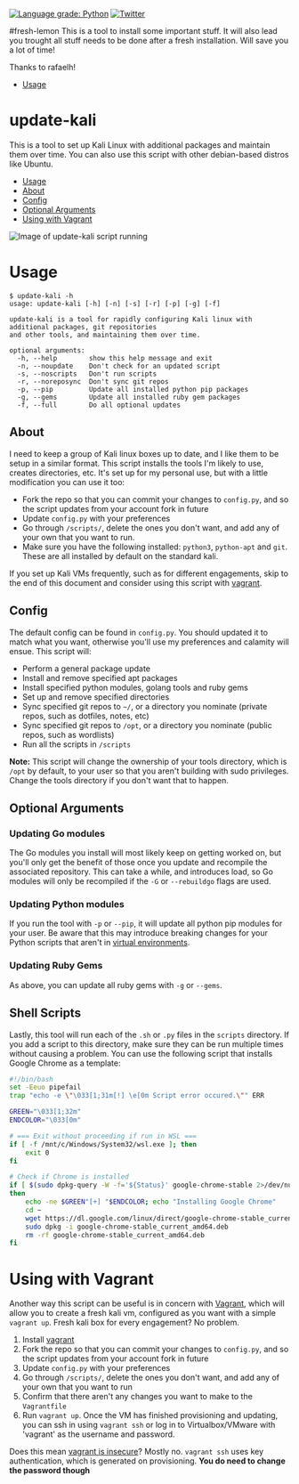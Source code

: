 [![Language grade: Python](https://img.shields.io/lgtm/grade/python/g/rafaelh/update-kali.svg?logo=lgtm&logoWidth=18)](https://lgtm.com/projects/g/rafaelh/update-kali/context:python) [![Twitter](https://img.shields.io/badge/twitter-@rafael_hart-blue.svg)](https://twitter.com/nicola_spieser)

#fresh-lemon
This is a tool to install some important stuff. It will also lead you trought all stuff needs to be done after a fresh installation. 
Will save you a lot of time! 

Thanks to rafaelh! 


- [Usage](#Usage)



# update-kali
This is a tool to set up Kali Linux with additional packages and maintain them over time. You can also use this script with other debian-based distros like Ubuntu.

- [Usage](#Usage)
- [About](#About)
- [Config](#Config)
- [Optional Arguments](#Optional-arguments)
- [Using with Vagrant](#Using-with-vagrant)

![Image of update-kali script running](update-kali.gif)


# Usage

```
$ update-kali -h
usage: update-kali [-h] [-n] [-s] [-r] [-p] [-g] [-f]

update-kali is a tool for rapidly configuring Kali linux with additional packages, git repositories
and other tools, and maintaining them over time.

optional arguments:
  -h, --help        show this help message and exit
  -n, --noupdate    Don't check for an updated script
  -s, --noscripts   Don't run scripts
  -r, --noreposync  Don't sync git repos
  -p, --pip         Update all installed python pip packages
  -g, --gems        Update all installed ruby gem packages
  -f, --full        Do all optional updates
```

## About
I need to keep a group of Kali linux boxes up to date, and I like them to be setup in a similar format. This script installs the tools I'm likely to use, creates directories, etc. It's set up for my personal use, but with a little modification you can use it too:

* Fork the repo so that you can commit your changes to `config.py`, and so the script updates from your account fork in future
* Update `config.py` with your preferences
* Go through `/scripts/`, delete the ones you don't want, and add any of your own that you want to run.
* Make sure you have the following installed: `python3`, `python-apt` and `git`. These are all installed by default on the standard kali.

If you set up Kali VMs frequently, such as for different engagements, skip to the end of this document and consider using this script with [vagrant](https://www.vagrantup.com/).

## Config
The default config can be found in `config.py`. You should updated it to match what you want, otherwise you'll use my preferences and calamity will ensue. This script will:

* Perform a general package update
* Install and remove specified apt packages
* Install specified python modules, golang tools and ruby gems
* Set up and remove specified directories
* Sync specified git repos to `~/`, or a directory you nominate (private repos, such as dotfiles, notes, etc)
* Sync specified git repos to `/opt`, or a directory you nominate (public repos, such as wordlists)
* Run all the scripts in `/scripts`

**Note:** This script will change the ownership of your tools directory, which is `/opt` by default, to your user so that you aren't building with sudo privileges. Change the tools directory if you don't want that to happen.

## Optional Arguments

### Updating Go modules
The Go modules you install will most likely keep on getting worked on, but you'll only get the benefit of those once you update and recompile the associated repository. This can take a while, and introduces load, so Go modules will only be recompiled if the `-G` or `--rebuildgo` flags are used.

### Updating Python modules
If you run the tool with `-p` or `--pip`, it will update all python pip modules for your user. Be aware that this may introduce breaking changes for your Python scripts that aren't in [virtual environments](https://docs.python.org/3/library/venv.html).

### Updating Ruby Gems
As above, you can update all ruby gems with `-g` or `--gems`.

## Shell Scripts
Lastly, this tool will run each of the `.sh` or `.py` files in the `scripts` directory. If you add a script to this directory, make sure they can be run multiple times without causing a problem. You can use the following script that installs Google Chrome as a template:

``` sh
#!/bin/bash
set -Eeuo pipefail
trap "echo -e \"\033[1;31m[!] \e[0m Script error occured.\"" ERR

GREEN="\033[1;32m"
ENDCOLOR="\033[0m"

# === Exit without proceeding if run in WSL ===
if [ -f /mnt/c/Windows/System32/wsl.exe ]; then
    exit 0
fi

# Check if Chrome is installed
if [ $(sudo dpkg-query -W -f='${Status}' google-chrome-stable 2>/dev/null | grep -c "ok installed") -eq 0 ]
then
    echo -ne $GREEN"[+] "$ENDCOLOR; echo "Installing Google Chrome"
    cd ~
    wget https://dl.google.com/linux/direct/google-chrome-stable_current_amd64.deb
    sudo dpkg -i google-chrome-stable_current_amd64.deb
    rm -rf google-chrome-stable_current_amd64.deb
fi
```

# Using with Vagrant
Another way this script can be useful is in concern with [Vagrant](https://www.vagrantup.com/), which will allow you to create a fresh kali vm, configured as you want with a simple `vagrant up`. Fresh kali box for every engagement? No problem.

1. Install [vagrant](https://www.vagrantup.com/)
2. Fork the repo so that you can commit your changes to `config.py`, and so the script updates from your account fork in future
3. Update `config.py` with your preferences
4. Go through `/scripts/`, delete the ones you don't want, and add any of your own that you want to run
5. Confirm that there aren't any changes you want to make to the `Vagrantfile`
6. Run `vagrant up`. Once the VM has finished provisioning and updating, you can ssh in using `vagrant ssh` or log in to Virtualbox/VMware with 'vagrant' as the username and password.

Does this mean [vagrant is insecure](https://stackoverflow.com/questions/14715678/vagrant-insecure-by-default/14719184)? Mostly no. `vagrant ssh` uses key authentication, which is generated on provisioning. **You do need to change the password though**
